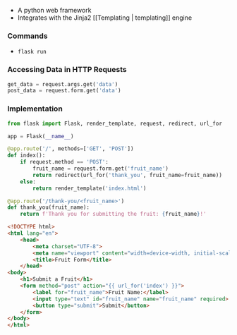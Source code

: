 - A python web framework
- Integrates with the Jinja2 [[Templating | templating]] engine

### Commands
- `flask run`
  
### Accessing Data in HTTP Requests
```python
get_data = request.args.get('data') 
post_data = request.form.get('data') 
```

### Implementation
  
```python
from flask import Flask, render_template, request, redirect, url_for

app = Flask(__name__)

@app.route('/', methods=['GET', 'POST'])
def index():
    if request.method == 'POST':
        fruit_name = request.form.get('fruit_name')
        return redirect(url_for('thank_you', fruit_name=fruit_name))
    else:
        return render_template('index.html')

@app.route('/thank-you/<fruit_name>')
def thank_you(fruit_name):
    return f'Thank you for submitting the fruit: {fruit_name}!'
```

```html
<!DOCTYPE html>
<html lang="en">
	<head>
	    <meta charset="UTF-8">
	    <meta name="viewport" content="width=device-width, initial-scale=1.0">
	    <title>Fruit Form</title>
	</head>
<body>
	<h1>Submit a Fruit</h1>
	<form method="post" action="{{ url_for('index') }}">
	    <label for="fruit_name">Fruit Name:</label>
	    <input type="text" id="fruit_name" name="fruit_name" required>
	    <button type="submit">Submit</button>
	</form>
</body>
</html>
```
